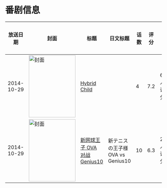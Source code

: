 # 番剧信息

|放送日期|封面|标题|日文标题|话数|评分|评分人数|
|---|---|---|---|---|---|---|
|2014-10-29|<img src="//lain.bgm.tv/pic/cover/c/8e/ee/20815_dTDRX.jpg" alt="封面" style="width:150px;height:200px;object-fit:cover;">|[Hybrid Child](https://bangumi.tv/subject/20815)||4|7.2|617人评分|
|2014-10-29|<img src="//lain.bgm.tv/pic/cover/c/dc/56/103809_5LCjU.jpg" alt="封面" style="width:150px;height:200px;object-fit:cover;">|[新网球王子 OVA 对战Genius10](https://bangumi.tv/subject/103809)|新テニスの王子様 OVA vs Genius10|10|6.3|203人评分|
